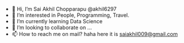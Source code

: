 - 👋 Hi, I’m Sai Akhil Chopparapu @akhil6297
- 👀 I’m interested in People, Programming, Travel.
- 🌱 I’m currently learning Data Science
- 💞️ I’m looking to collaborate on ...
- 📫 How to reach me on mail? haha here it is saiakhil009@gmail.com

<!---
akhil6297/akhil6297 is a ✨ special ✨ repository because its `README.md` (this file) appears on your GitHub profile.
You can click the Preview link to take a look at your changes.
--->
